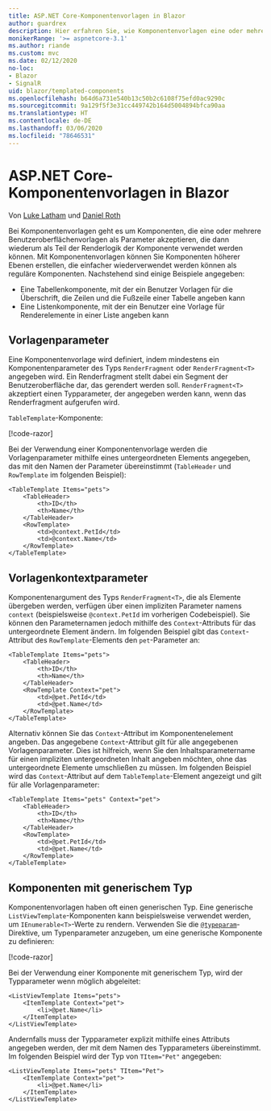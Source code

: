 ```yaml
---
title: ASP.NET Core-Komponentenvorlagen in Blazor
author: guardrex
description: Hier erfahren Sie, wie Komponentenvorlagen eine oder mehrere Benutzeroberflächenvorlagen als Parameter akzeptieren können, die dann wiederum als Teil der Renderlogik der Komponente verwendet werden können.
monikerRange: '>= aspnetcore-3.1'
ms.author: riande
ms.custom: mvc
ms.date: 02/12/2020
no-loc:
- Blazor
- SignalR
uid: blazor/templated-components
ms.openlocfilehash: b64d6a731e540b13c50b2c6108f75efd0ac9290c
ms.sourcegitcommit: 9a129f5f3e31cc449742b164d5004894bfca90aa
ms.translationtype: HT
ms.contentlocale: de-DE
ms.lasthandoff: 03/06/2020
ms.locfileid: "78646531"
---
```

# <a name="aspnet-core-opno-locblazor-templated-components"></a>ASP.NET Core-Komponentenvorlagen in Blazor

Von [Luke Latham](https://github.com/guardrex) und [Daniel Roth](https://github.com/danroth27)

Bei Komponentenvorlagen geht es um Komponenten, die eine oder mehrere Benutzeroberflächenvorlagen als Parameter akzeptieren, die dann wiederum als Teil der Renderlogik der Komponente verwendet werden können. Mit Komponentenvorlagen können Sie Komponenten höherer Ebenen erstellen, die einfacher wiederverwendet werden können als reguläre Komponenten. Nachstehend sind einige Beispiele angegeben:

* Eine Tabellenkomponente, mit der ein Benutzer Vorlagen für die Überschrift, die Zeilen und die Fußzeile einer Tabelle angeben kann
* Eine Listenkomponente, mit der ein Benutzer eine Vorlage für Renderelemente in einer Liste angeben kann

## <a name="template-parameters"></a>Vorlagenparameter

Eine Komponentenvorlage wird definiert, indem mindestens ein Komponentenparameter des Typs `RenderFragment` oder `RenderFragment<T>` angegeben wird. Ein Renderfragment stellt dabei ein Segment der Benutzeroberfläche dar, das gerendert werden soll. `RenderFragment<T>` akzeptiert einen Typparameter, der angegeben werden kann, wenn das Renderfragment aufgerufen wird.

`TableTemplate`-Komponente:

[!code-razor[](common/samples/3.x/BlazorWebAssemblySample/Components/TableTemplate.razor)]

Bei der Verwendung einer Komponentenvorlage werden die Vorlagenparameter mithilfe eines untergeordneten Elements angegeben, das mit den Namen der Parameter übereinstimmt (`TableHeader` und `RowTemplate` im folgenden Beispiel):

```razor
<TableTemplate Items="pets">
    <TableHeader>
        <th>ID</th>
        <th>Name</th>
    </TableHeader>
    <RowTemplate>
        <td>@context.PetId</td>
        <td>@context.Name</td>
    </RowTemplate>
</TableTemplate>
```

## <a name="template-context-parameters"></a>Vorlagenkontextparameter

Komponentenargument des Typs `RenderFragment<T>`, die als Elemente übergeben werden, verfügen über einen impliziten Parameter namens `context` (beispielsweise `@context.PetId` im vorherigen Codebeispiel). Sie können den Parameternamen jedoch mithilfe des `Context`-Attributs für das untergeordnete Element ändern. Im folgenden Beispiel gibt das `Context`-Attribut des `RowTemplate`-Elements den `pet`-Parameter an:

```razor
<TableTemplate Items="pets">
    <TableHeader>
        <th>ID</th>
        <th>Name</th>
    </TableHeader>
    <RowTemplate Context="pet">
        <td>@pet.PetId</td>
        <td>@pet.Name</td>
    </RowTemplate>
</TableTemplate>
```

Alternativ können Sie das `Context`-Attribut im Komponentenelement angeben. Das angegebene `Context`-Attribut gilt für alle angegebenen Vorlagenparameter. Dies ist hilfreich, wenn Sie den Inhaltsparametername für einen impliziten untergeordneten Inhalt angeben möchten, ohne das untergeordnete Elemente umschließen zu müssen. Im folgenden Beispiel wird das `Context`-Attribut auf dem `TableTemplate`-Element angezeigt und gilt für alle Vorlagenparameter:

```razor
<TableTemplate Items="pets" Context="pet">
    <TableHeader>
        <th>ID</th>
        <th>Name</th>
    </TableHeader>
    <RowTemplate>
        <td>@pet.PetId</td>
        <td>@pet.Name</td>
    </RowTemplate>
</TableTemplate>
```

## <a name="generic-typed-components"></a>Komponenten mit generischem Typ

Komponentenvorlagen haben oft einen generischen Typ. Eine generische `ListViewTemplate`-Komponenten kann beispielsweise verwendet werden, um `IEnumerable<T>`-Werte zu rendern. Verwenden Sie die [`@typeparam`](xref:mvc/views/razor#typeparam)-Direktive, um Typenparameter anzugeben, um eine generische Komponente zu definieren:

[!code-razor[](common/samples/3.x/BlazorWebAssemblySample/Components/ListViewTemplate.razor)]

Bei der Verwendung einer Komponente mit generischem Typ, wird der Typparameter wenn möglich abgeleitet:

```razor
<ListViewTemplate Items="pets">
    <ItemTemplate Context="pet">
        <li>@pet.Name</li>
    </ItemTemplate>
</ListViewTemplate>
```

Andernfalls muss der Typparameter explizit mithilfe eines Attributs angegeben werden, der mit dem Namen des Typparameters übereinstimmt. Im folgenden Beispiel wird der Typ von `TItem="Pet"` angegeben:

```razor
<ListViewTemplate Items="pets" TItem="Pet">
    <ItemTemplate Context="pet">
        <li>@pet.Name</li>
    </ItemTemplate>
</ListViewTemplate>
```
